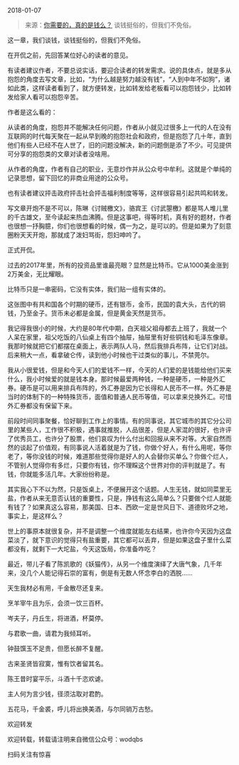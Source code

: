 2018-01-07

> 来源：[你需要的，真的是钱么？](http://mp.weixin.qq.com/s?__biz=MzU0MjYwNDU2Mw==&mid=2247483762&idx=1&sn=e737626e85857233865afb3f5ad584f1&chksm=fb196d0ecc6ee4183ac49040c5acdb142044bbb71f7502bf8195b27194087c6fb38903348d9a&scene=27#wechat_redirect)
> 谈钱挺俗的，但我们不免俗。

这一章，我们谈钱，谈钱挺俗的，但我们不免俗。  

  

在开侃之前，先回答某位好心的读者的意见。

  

有读者建议作者，不要总说实话，要迎合读者的转发需求。说的具体点，就是多从抱怨的角度去写文章，比如，“为什么越是努力越没有钱”，“人到中年不如狗”，诸如此类，这样读者看到了，就方便转发，比如转发给老板看可以抱怨钱少，比如转发给家人看可以抱怨辛苦。  

  

作者是这么看的：

  

从读者的角度，抱怨并不能解决任何问题，作者从小就见过很多上一代的人在没有互联网的时代每天聚在一起从早到晚的抱怨社会和政府，但是抱怨了几十年，直到他们有些人已经不在人世了，旧的问题没解决，新的问题倒是添了不少。可见提供可分享的抱怨类的文章对读者没啥用。

  

从作者的角度，作者有自己的职业，无意炒作并从公众号中牟利。这就是个单纯的记录思想，留下回忆的非商业用途的公众号。

  

也有读者建议抨击政府抨击社会抨击福利制度等等，这样很容易引起共鸣和转发。

  

写文章开炮不是不可以，陈琳《讨贼檄文》，骆宾王《讨武曌檄》都是骂人堆儿里的千古雄文，至今读起来热血沸腾。但是这事吧，得等时机，真有好的题材，作者也很想一抒胸臆，你们也很想看的时候，偶一为之，是可以的。但是如果为了刻意圈粉天天开炮，那就成了泼妇骂街，怨妇呻吟了。

  

正式开侃。

  

过去的2017年里，所有的投资品里谁最亮眼？显然是比特币。它从1000美金涨到2万美金，无比耀眼。

  

比特币只是一串密码，它没有实体，我们贴一组有实体的。  

  

  

这张图中有共和国各个时期的硬币，还有银币，金币，民国的袁大头，古代的铜钱，乃至金子。货币未必都是金属，但是黄金天然是货币。

  

我记得我很小的时候，大约是80年代中期，白天祖父祖母都去上班了，我就一个人呆在家里，祖父吃饭的八仙桌上有四个抽屉，抽屉里有好些铜钱和毛泽东像章。我那时候就把它们都摆在桌面上，表示两队人马，然后我排兵布阵，让它们对战。后来稍大一点，看拿破仑传，读到他小时候也干过类似的事儿，不禁莞尔。

  

我从小很爱钱，但是和今天人们的爱钱不一样，今天的人们爱的是钱能给他们买来什么，我小时候爱的就是钱本身。那时候最爱两种钱，一种是硬币，一种是外汇券。硬币是可以用来排兵布阵的，外汇券是因为它长得和人民币不一样。外汇券是当时的体制下的一种特殊货币，面值和普通人民币等值，可以拿来兑换外汇。可惜外汇券都没有保留下来。

  

前段时间同事聚餐，恰好聊到工作上的事情。有的同事说，其它城市的其它分公司里的某些人，工作很不积极，遇事就推脱，人品很差，但是人家混的很好，也许评了优秀员工，也许分了股票，他们哀叹为什么付出和回报从来不对等。大家自然而然的谈起了价值观，有同事说人活着就是为了钱，你做个好人，有什么用呢，等你老了，等你没钱的时候，难道那些觉得你是好人的人会替你买单么？你做个烂人，不管别人觉得你有多烂，只要你有钱，你不理睬这个世界对你的评判就是了。有钱，你就能多活几年。大家纷纷称是。  

  

其实我心下不以为然，只是饭桌上，不便展开这个话题。人生无钱，就如同菜里无盐，作者从来无意否认钱的重要性，只是，挣钱有这么简单么？只要做个烂人就能有钱了？如果真这么容易，那美国、日本、西欧一定是世风日下、道德败坏之地，事实上，是这样么？

  

世上的事原本就很复杂，并不是调整一个维度就能左右结果，也许你今天因为这盘菜淡了，就下意识的觉得只有盐重要，其它都可以丢弃，但是如果这盘子里什么菜都没有，就剩下一大坨盐，今天这饭局，你准备咋吃？

  

最近，带儿子看了陈凯歌的《妖猫传》，从另一个维度演绎了大唐气象，几千年来，没几个人能记得石崇的富有，倒是有无数人怀念李白的洒脱......

  

天生我材必有用，千金散尽还复来。

烹羊宰牛且为乐，会须一饮三百杯。

岑夫子，丹丘生，将进酒，杯莫停。

与君歌一曲，请君为我倾耳听。

钟鼓馔玉不足贵，但愿长醉不复醒。

古来圣贤皆寂寞，惟有饮者留其名。

陈王昔时宴平乐，斗酒十千恣欢谑。

主人何为言少钱，径须沽取对君酌。

五花马，千金裘，呼儿将出换美酒，与尔同销万古愁。  

  

欢迎转发

欢迎转载，转载请注明来自微信公众号：wodqbs

扫码关注有惊喜  


